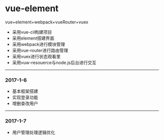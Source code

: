 # vue-element
vue+element+webpack+vueRouter+vuex

* 采用vue-cil构建项目
* 采用element搭建界面
* 采用webpack进行模块管理
* 采用vue-router进行路由管理
* 采用vuex进行状态观看里
* 采用vuw-resouerce与node.js后台进行交互

--------------------------------------
### 2017-1-6
* 基本框架搭建
* 实现登录功能
* 增删查改用户

--------------------------------------
### 2017-1-7
* 用户管理处理逻辑优化